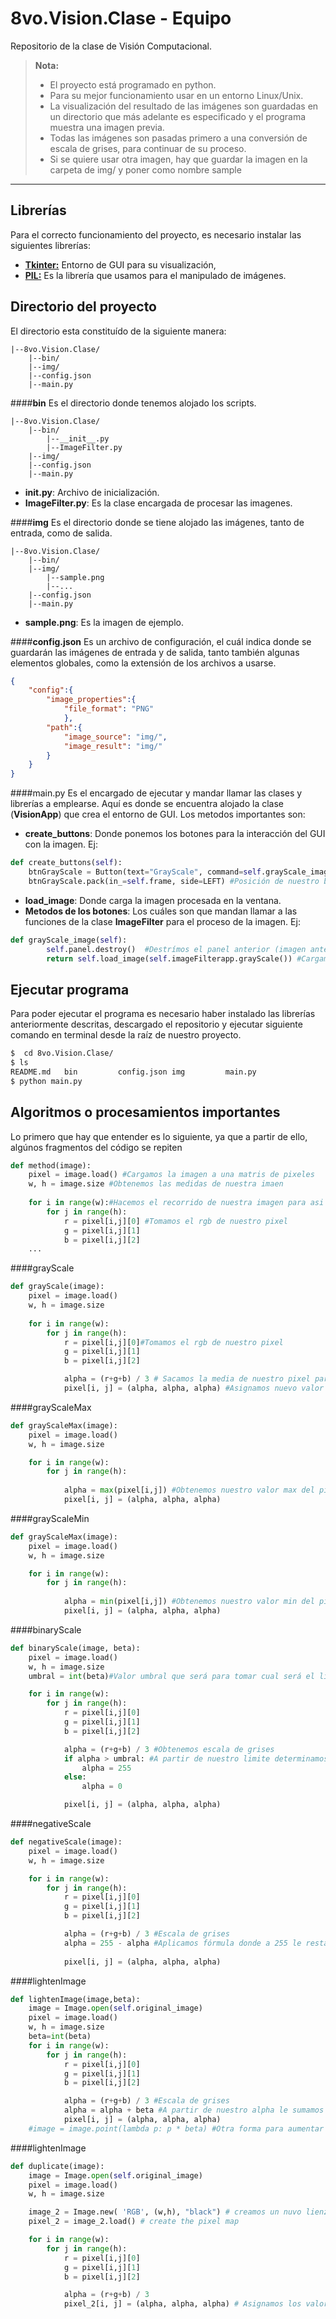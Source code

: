 8vo.Vision.Clase - Equipo
===================


Repositorio de la clase de Visión Computacional.
> **Nota:**
> - El proyecto está programado en python.
> - Para su mejor funcionamiento usar en un entorno Linux/Unix.
> - La visualización del resultado de las imágenes son guardadas en un directorio que más adelante es especificado y el programa muestra una imagen previa.
> - Todas las imágenes son pasadas primero a una conversión de escala de grises, para continuar de su proceso.
> - Si se quiere usar otra imagen, hay que guardar la imagen en la carpeta de img/ y poner como nombre sample

----------


Librerías
-------------

Para el correcto funcionamiento del proyecto, es necesario instalar las siguientes librerías:

- **[Tkinter:](https://wiki.python.org/moin/TkInter)** Entorno de GUI para su visualización,
- **[PIL:](http://www.pythonware.com/products/pil/)** Es la librería que usamos para el manipulado de imágenes.

Directorio del proyecto
------------
El directorio esta constituído de la siguiente manera:

```
|--8vo.Vision.Clase/
	|--bin/
	|--img/
	|--config.json
	|--main.py
```
####**bin**
Es el directorio donde tenemos alojado los scripts.
```
|--8vo.Vision.Clase/
	|--bin/
		|--__init__.py
		|--ImageFilter.py
	|--img/
	|--config.json
	|--main.py
```

- **__init__.py**: Archivo de inicialización.
- **ImageFilter.py**: Es la clase encargada de procesar las imagenes. 

####**img**
Es el directorio donde se tiene alojado las imágenes, tanto de entrada, como de salida.
```
|--8vo.Vision.Clase/
	|--bin/
	|--img/
		|--sample.png
		|--...
	|--config.json
	|--main.py
```

- **sample.png**: Es la imagen de ejemplo.

####**config.json**
Es un archivo de configuración, el cuál indica donde se guardarán las imágenes de entrada y de salida, tanto también algunas elementos globales, como la extensión de los archivos a usarse.
```json
{
	"config":{
		"image_properties":{
			"file_format": "PNG"
			},
		"path":{
			"image_source": "img/",
			"image_result": "img/"
		}
	}
}
```

####main.py
Es el encargado de ejecutar y mandar llamar las clases y librerías a emplearse. Aquí es donde se encuentra alojado la clase (**VisionApp**) que crea el entorno de GUI.
Los metodos importantes son:

 - **create_buttons**: Donde ponemos los botones para la interacción del GUI con la imagen. Ej:
```python
def create_buttons(self):
	btnGrayScale = Button(text="GrayScale", command=self.grayScale_image) #Nombre de nuestro botón y método a acceder
	btnGrayScale.pack(in_=self.frame, side=LEFT) #Posición de nuestro boton
```
 - **load_image**: Donde carga la imagen procesada en la ventana.
 - **Metodos de los botones**: Los cuáles son que mandan llamar a las funciones de la clase **ImageFilter** para el proceso de la imagen. Ej: 
```python
def grayScale_image(self):
		self.panel.destroy()  #Destrímos el panel anterior (imagen anterior)
		return self.load_image(self.imageFilterapp.grayScale()) #Cargamos la nueva imagen procesada
```

Ejecutar programa
------------
Para poder ejecutar el programa es necesario haber instalado las librerías anteriormente descritas, descargado el repositorio y ejecutar siguiente comando en terminal desde la raíz de nuestro proyecto.
```bash
$  cd 8vo.Vision.Clase/
$ ls
README.md   bin         config.json img         main.py
$ python main.py
```

Algoritmos o procesamientos importantes
--------------

Lo primero que hay que entender es lo siguiente, ya que a partir de ello, algúnos fragmentos del código se repiten
```python
def method(image):
	pixel = image.load() #Cargamos la imagen a una matris de pixeles
	w, h = image.size #Obtenemos las medidas de nuestra imaen
	
	for i in range(w):#Hacemos el recorrido de nuestra imagen para asi sacar los pixeles de ella
		for j in range(h):
			r = pixel[i,j][0] #Tomamos el rgb de nuestro pixel
			g = pixel[i,j][1]
			b = pixel[i,j][2]
	...
```

####grayScale
```python
def grayScale(image):
	pixel = image.load()
	w, h = image.size
	
	for i in range(w):
		for j in range(h):
			r = pixel[i,j][0]#Tomamos el rgb de nuestro pixel
			g = pixel[i,j][1]
			b = pixel[i,j][2]

			alpha = (r+g+b) / 3 # Sacamos la media de nuestro pixel para asi sacar la escla de grises
			pixel[i, j] = (alpha, alpha, alpha) #Asignamos nuevo valor
```

####grayScaleMax
```python
def grayScaleMax(image):
	pixel = image.load()
	w, h = image.size

	for i in range(w):
		for j in range(h):
			
			alpha = max(pixel[i,j]) #Obtenemos nuestro valor max del pixel en este caso será de nuestra escala rgb
			pixel[i, j] = (alpha, alpha, alpha)
```

####grayScaleMin
```python
def grayScaleMax(image):
	pixel = image.load()
	w, h = image.size

	for i in range(w):
		for j in range(h):
			
			alpha = min(pixel[i,j]) #Obtenemos nuestro valor min del pixel en este caso será de nuestra escala rgb
			pixel[i, j] = (alpha, alpha, alpha)
```

####binaryScale
```python
def binaryScale(image, beta):
	pixel = image.load()
	w, h = image.size
	umbral = int(beta)#Valor umbral que será para tomar cual será el limite para nuestra binarización

	for i in range(w):
		for j in range(h):
			r = pixel[i,j][0]
			g = pixel[i,j][1]
			b = pixel[i,j][2]

			alpha = (r+g+b) / 3 #Obtenemos escala de grises
			if alpha > umbral: #A partir de nuestro limite determinamos si es blanco o negro
				alpha = 255
			else:
				alpha = 0

			pixel[i, j] = (alpha, alpha, alpha)
```

####negativeScale
```python
def negativeScale(image):
	pixel = image.load()
	w, h = image.size

	for i in range(w):
		for j in range(h):
			r = pixel[i,j][0]
			g = pixel[i,j][1]
			b = pixel[i,j][2]

			alpha = (r+g+b) / 3 #Escala de grises
			alpha = 255 - alpha #Aplicamos fórmula donde a 255 le restamos nuestra alpha
			
			pixel[i, j] = (alpha, alpha, alpha)
```

####lightenImage
```python
def lightenImage(image,beta):
	image = Image.open(self.original_image)
	pixel = image.load()
	w, h = image.size
	beta=int(beta)
	for i in range(w):
		for j in range(h):
			r = pixel[i,j][0]
			g = pixel[i,j][1]
			b = pixel[i,j][2]

			alpha = (r+g+b) / 3 #Escala de grises
			alpha = alpha + beta #A partir de nuestro alpha le sumamos el valor de entrada que es el valor a aumentar
			pixel[i, j] = (alpha, alpha, alpha)
	#image = image.point(lambda p: p * beta) #Otra forma para aumentar el brillo con lambda
```

####lightenImage
```python
def duplicate(image):
	image = Image.open(self.original_image)
	pixel = image.load()
	w, h = image.size

	image_2 = Image.new( 'RGB', (w,h), "black") # creamos un nuvo lienzo en blanco
	pixel_2 = image_2.load() # create the pixel map

	for i in range(w):
		for j in range(h):
			r = pixel[i,j][0]
			g = pixel[i,j][1]
			b = pixel[i,j][2]

			alpha = (r+g+b) / 3
			pixel_2[i, j] = (alpha, alpha, alpha) # Asignamos los valores a nuestra lienzo en blanco
```
